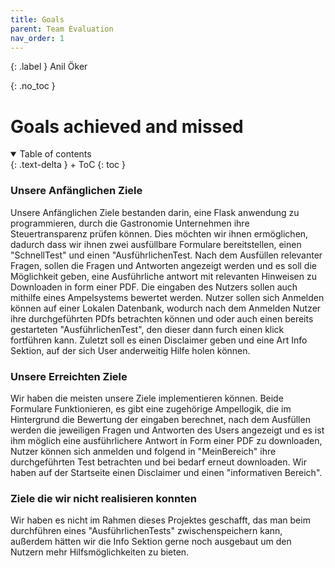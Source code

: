 ```yaml
---
title: Goals
parent: Team Evaluation
nav_order: 1
---
```


{: .label }
Anil Öker

{: .no_toc }
# Goals achieved and missed

<details open markdown="block">
{: .text-delta }
<summary>Table of contents</summary>
+ ToC
{: toc }
</details>

### **Unsere Anfänglichen Ziele**
Unsere Anfänglichen Ziele bestanden darin, eine Flask anwendung zu programmieren, durch die Gastronomie Unternehmen ihre Steuertransparenz prüfen können.
Dies möchten wir ihnen ermöglichen, dadurch dass wir ihnen zwei ausfüllbare Formulare bereitstellen, einen "SchnellTest" und einen "AusführlichenTest.
Nach dem Ausfüllen relevanter Fragen, sollen die Fragen und Antworten angezeigt werden und es soll die Möglichkeit geben, eine Ausführliche antwort mit  relevanten Hinweisen zu Downloaden in form einer PDF.
Die eingaben des Nutzers sollen auch mithilfe eines Ampelsystems bewertet werden.
Nutzer sollen sich Anmelden können auf einer Lokalen Datenbank, wodurch nach dem Anmelden Nutzer ihre durchgeführten PDfs betrachten können und oder auch einen bereits gestarteten "AusführlichenTest", den dieser dann furch einen klick fortführen kann.
Zuletzt soll es einen Disclaimer geben und eine Art Info Sektion, auf der sich User anderweitig Hilfe holen können.

### **Unsere Erreichten Ziele**
Wir haben die meisten unsere Ziele implementieren können.
Beide Formulare Funktionieren, es gibt eine zugehörige Ampellogik, die im Hintergrund die Bewertung der eingaben berechnet, nach dem Ausfüllen werden die jeweiligen Fragen und Antworten des Users angezeigt und es ist ihm möglich eine ausführlichere Antwort in Form einer PDF zu downloaden, Nutzer können sich anmelden und folgend in "MeinBereich" ihre durchgeführten Test betrachten und bei bedarf erneut downloaden. Wir haben auf der Startseite einen Disclaimer und einen "informativen Bereich". 

### **Ziele die wir nicht realisieren konnten**
Wir haben es nicht im Rahmen dieses Projektes geschafft, das man beim durchführen eines "AusführlichenTests" zwischenspeichern kann, außerdem hätten wir die Info Sektion gerne noch ausgebaut um den Nutzern mehr Hilfsmöglichkeiten zu bieten.
